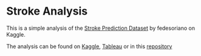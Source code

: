 # Stroke Analysis

This is a simple analysis of the [Stroke Prediction Dataset](https://www.kaggle.com/datasets/fedesoriano/stroke-prediction-dataset) by fedesoriano on Kaggle.

The analysis can be found on [Kaggle](https://www.kaggle.com/code/sarahgraddy/stroke-analysis), [Tableau](https://public.tableau.com/views/StrokeAnalysis_16866691283780/Dashboard1?:language=en-US&:display_count=n&:origin=viz_share_link) or in this [repository](stroke-analysis.ipynb)

